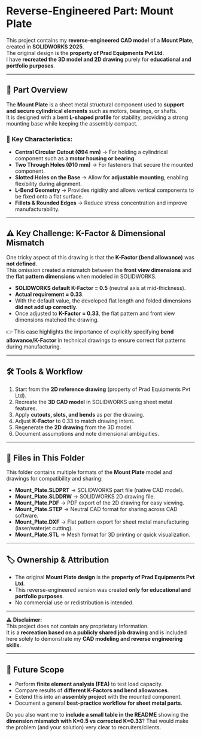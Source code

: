 

# Reverse-Engineered Part: Mount Plate

This project contains my **reverse-engineered CAD model** of a **Mount Plate**, created in **SOLIDWORKS 2025**.  
The original design is the **property of Prad Equipments Pvt Ltd**.  
I have **recreated the 3D model and 2D drawing** purely for **educational and portfolio purposes**.

---

## 📌 Part Overview

The **Mount Plate** is a sheet metal structural component used to **support and secure cylindrical elements** such as motors, bearings, or shafts.  
It is designed with a bent **L-shaped profile** for stability, providing a strong mounting base while keeping the assembly compact.

### 🔎 Key Characteristics:
- **Central Circular Cutout (Ø94 mm)** → For holding a cylindrical component such as a **motor housing or bearing**.  
- **Two Through Holes (Ø10 mm)** → For fasteners that secure the mounted component.  
- **Slotted Holes on the Base** → Allow for **adjustable mounting**, enabling flexibility during alignment.  
- **L-Bend Geometry** → Provides rigidity and allows vertical components to be fixed onto a flat surface.  
- **Fillets & Rounded Edges** → Reduce stress concentration and improve manufacturability.  

---

## ⚠️ Key Challenge: K-Factor & Dimensional Mismatch

One tricky aspect of this drawing is that the **K-Factor (bend allowance)** was **not defined**.  
This omission created a mismatch between the **front view dimensions** and the **flat pattern dimensions** when modeled in SOLIDWORKS.

- **SOLIDWORKS default K-Factor = 0.5** (neutral axis at mid-thickness).  
- **Actual requirement = 0.33**.  
- With the default value, the developed flat length and folded dimensions **did not add up correctly**.  
- Once adjusted to **K-Factor = 0.33**, the flat pattern and front view dimensions matched the drawing.  

👉 This case highlights the importance of explicitly specifying **bend allowance/K-Factor** in technical drawings to ensure correct flat patterns during manufacturing.  

---

## 🛠️ Tools & Workflow

1. Start from the **2D reference drawing** (property of Prad Equipments Pvt Ltd).  
2. Recreate the **3D CAD model** in SOLIDWORKS using sheet metal features.  
3. Apply **cutouts, slots, and bends** as per the drawing.  
4. Adjust **K-Factor** to 0.33 to match drawing intent.  
5. Regenerate the **2D drawing** from the 3D model.  
6. Document assumptions and note dimensional ambiguities.  

---


## 📂 Files in This Folder

This folder contains multiple formats of the **Mount Plate** model and drawings for compatibility and sharing:

- **Mount_Plate.SLDPRT** → SOLIDWORKS part file (native CAD model).  
- **Mount_Plate.SLDDRW** → SOLIDWORKS 2D drawing file.  
- **Mount_Plate.PDF** → PDF export of the 2D drawing for easy viewing.  
- **Mount_Plate.STEP** → Neutral CAD format for sharing across CAD software.  
- **Mount_Plate.DXF** → Flat pattern export for sheet metal manufacturing (laser/waterjet cutting).  
- **Mount_Plate.STL** → Mesh format for 3D printing or quick visualization.  

---




## 🏷️ Ownership & Attribution

- The original **Mount Plate design** is the **property of Prad Equipments Pvt Ltd**.  
- This reverse-engineered version was created **only for educational and portfolio purposes**.  
- No commercial use or redistribution is intended.  

---

⚠️ **Disclaimer:**  
This project does not contain any proprietary information.  
It is a **recreation based on a publicly shared job drawing** and is included here solely to demonstrate my **CAD modeling and reverse engineering skills**.  

---

## 🚀 Future Scope

* Perform **finite element analysis (FEA)** to test load capacity.  
* Compare results of **different K-Factors and bend allowances**.  
* Extend this into an **assembly project** with the mounted component.  
* Document a general **best-practice workflow for sheet metal parts**.  



Do you also want me to **include a small table in the README** showing the **dimension mismatch with K=0.5 vs corrected K=0.33**? That would make the problem (and your solution) very clear to recruiters/clients.
